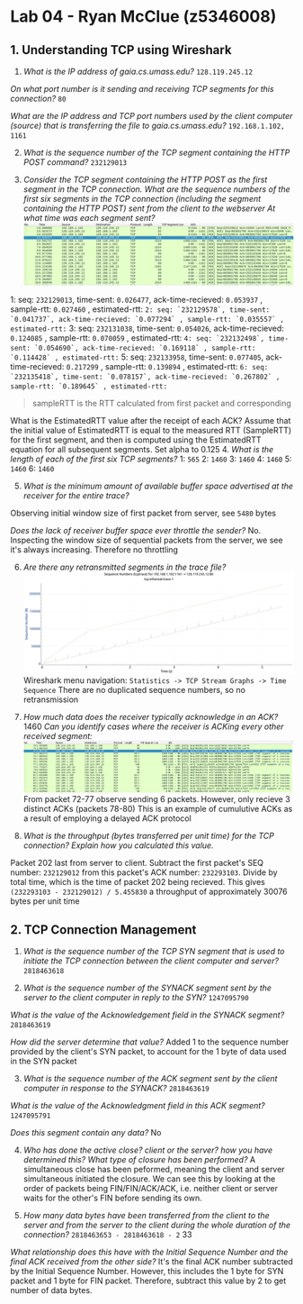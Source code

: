 # Lab 04 - Ryan McClue (z5346008)

## 1. Understanding TCP using Wireshark
1. *What is the IP address of gaia.cs.umass.edu?*
`128.119.245.12`

*On what port number is it sending and receiving TCP segments for this connection?*
`80`

*What are the IP address and TCP port numbers used by the client computer (source) that is transferring the file to gaia.cs.umass.edu?*
`192.168.1.102, 1161`

2. *What is the sequence number of the TCP segment containing the HTTP POST command?*
`232129013`

3. *Consider the TCP segment containing the HTTP POST as the first segment in the TCP connection.
What are the sequence numbers of the first six segments in the TCP connection (including the segment containing the HTTP POST) sent from the client to the webserver*
*At what time was each segment sent?*
![](q1.png)

1: seq: `232129013`, time-sent: `0.026477`, ack-time-recieved: `0.053937` , sample-rtt: `0.027460` , estimated-rtt: ``
2: seq: `232129578`, time-sent: `0.041737`, ack-time-recieved: `0.077294` , sample-rtt: `0.035557` , estimated-rtt: ``
3: seq: `232131038`, time-sent: `0.054026`, ack-time-recieved: `0.124085` , sample-rtt: `0.070059` , estimated-rtt: ``
4: seq: `232132498`, time-sent: `0.054690`, ack-time-recieved: `0.169118` , sample-rtt: `0.114428` , estimated-rtt: ``
5: seq: `232133958`, time-sent: `0.077405`, ack-time-recieved: `0.217299` , sample-rtt: `0.139894` , estimated-rtt: ``
6: seq: `232135418`, time-sent: `0.078157`, ack-time-recieved: `0.267802` , sample-rtt: `0.189645` , estimated-rtt: ``

> sampleRTT is the RTT calculated from first packet and corresponding

What is the EstimatedRTT value after the receipt of each ACK? 
Assume that the initial value of EstimatedRTT is equal to the measured RTT 
(SampleRTT) for the first segment, 
and then is computed using the EstimatedRTT equation for all subsequent segments. 
Set alpha to 0.125
4. *What is the length of each of the first six TCP segments?*
1: `565` 
2: `1460`
3: `1460`
4: `1460`
5: `1460`
6: `1460`

5. *What is the minimum amount of available buffer space advertised at the receiver for the entire trace?*

Observing initial window size of first packet from server, see `5480` bytes 

*Does the lack of receiver buffer space ever throttle the sender?*
No. Inspecting the window size of sequential packets from the server, we see it's always
increasing. Therefore no throttling

6. *Are there any retransmitted segments in the trace file?*
![](q2.png)
Wireshark menu navigation: `Statistics -> TCP Stream Graphs -> Time Sequence`
There are no duplicated sequence numbers, so no retransmission

7. *How much data does the receiver typically acknowledge in an ACK?* 
1460
*Can you identify cases where the receiver is ACKing every other received segment:*
![](q3.png)
From packet 72-77 observe sending 6 packets.
However, only recieve 3 distinct ACKs (packets 78-80)
This is an example of cumulutive ACKs as a result of employing a delayed ACK protocol

8. *What is the throughput (bytes transferred per unit time) for the TCP connection?*
*Explain how you calculated this value.*

Packet 202 last from server to client. Subtract the first packet's SEQ number: `232129012` from this packet's ACK number: `232293103`.
Divide by total time, which is the time of packet 202 being recieved.
This gives `(232293103 - 232129012) / 5.455830` a throughput of approximately 30076 bytes per unit time

## 2. TCP Connection Management
1. *What is the sequence number of the TCP SYN segment that is used to initiate the TCP connection between the client computer and server?*
`2818463618`

2. *What is the sequence number of the SYNACK segment sent by the server to the client computer in reply to the SYN?*
`1247095790`

*What is the value of the Acknowledgement field in the SYNACK segment?*
`2818463619`

*How did the server determine that value?*
Added 1 to the sequence number provided by the client's SYN packet, to account for the 1 byte of data used in the SYN packet

3. *What is the sequence number of the ACK segment sent by the client computer in response to the SYNACK?* 
`2818463619`

*What is the value of the Acknowledgment field in this ACK segment?* 
`1247095791`

*Does this segment contain any data?*
No

4. *Who has done the active close? client or the server? how you have determined this? What type of closure has been performed?*
A simultaneous close has been peformed, meaning the client and server simultaneous initiated the closure.
We can see this by looking at the order of packets being FIN/FIN/ACK/ACK, i.e. neither client or server waits for the other's FIN before sending its own.

5. *How many data bytes have been transferred from the client to the server and from the server to the client during the whole duration of the connection?*
`2818463653 - 2818463618 - 2`
33

*What relationship does this have with the Initial Sequence Number and the final ACK received from the other side?*
It's the final ACK number subtracted by the Initial Sequence Number. However, this includes the 1 byte for SYN packet and 1 byte for FIN packet.
Therefore, subtract this value by 2 to get number of data bytes.
